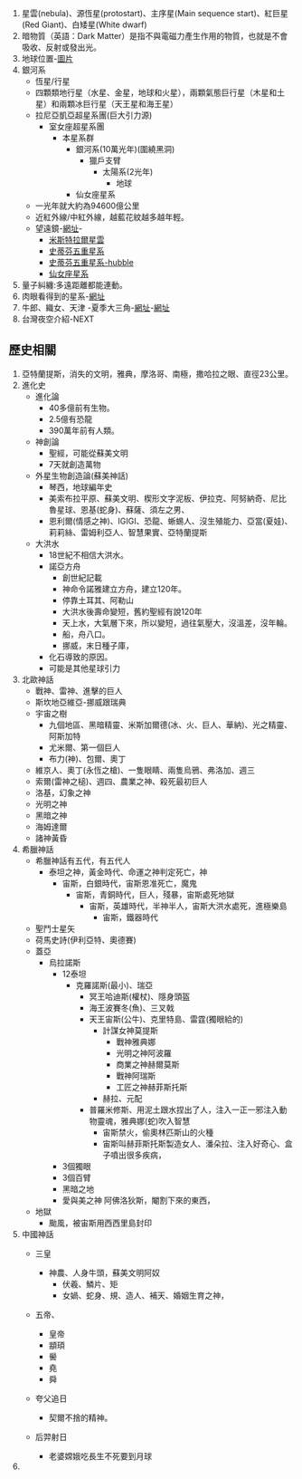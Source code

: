 1. 星雲(nebula)、源恆星(protostart)、主序星(Main sequence start)、紅巨星(Red Giant)、白矮星(White dwarf)
2. 暗物質（英語：Dark Matter）是指不與電磁力產生作用的物質，也就是不會吸收、反射或發出光。
3. 地球位置-[圖片](https://upload.wikimedia.org/wikipedia/commons/f/f0/%E5%9C%B0%E7%90%83%E5%9C%A8%E5%AE%87%E5%AE%99%E4%B8%AD%E7%9A%84%E4%BD%8D%E7%BD%AE.jpeg)
4. 銀河系
   + 恆星/行星
   + 四顆類地行星（水星、金星，地球和火星），兩顆氣態巨行星（木星和土星）和兩顆冰巨行星（天王星和海王星）
   + 拉尼亞凱亞超星系團(巨大引力源)
     + 室女座超星系團
        + 本星系群
          + 銀河系(10萬光年)(圍繞黑洞)
            + 獵戶支臂
              + 太陽系(2光年)
                + 地球 
          + 仙女座星系
   + 一光年就大約為94600億公里
   + 近紅外線/中紅外線，越藍花紋越多越年輕。
   + 望遠鏡-[網址](https://www.youtube.com/watch?v=toK9rcrRzlk)-
     + [米斯特拉爾星雲](https://webbtelescope.org/contents/media/images/2022/031/01G77PKB8NKR7S8Z6HBXMYATGJ)
     + [史蒂芬五重星系](https://webbtelescope.org/contents/media/images/2022/034/01G7DA5ADA2WDSK1JJPQ0PTG4A?page=8&amp;filterUUID=91dfa083-c258-4f9f-bef1-8f40c26f4c97)
     + [史蒂芬五重星系-hubble](https://hubblesite.org/contents/media/images/2009/25/2606-Image.html)
     + [仙女座星系](https://hubblesite.org/contents/media/images/2012/20/3031-Image.html?page=3&keyword=Andromeda%2520Galaxy&filterUUID=5a370ecc-f605-44dd-8096-125e4e623945)
2. 量子糾纏:多遠距離都能連動。
3. 肉眼看得到的星系-[網址](https://starwalk.space/zh-Hant/news/naked-eye-star-clusters-list)
4. 牛郎、織女、天津 -夏季大三角-[網址](https://pansci.asia/archives/84063)-[網址](http://roofastro.blogspot.com/2018/08/blog-post_16.html)
5. 台灣夜空介紹-NEXT

## 歷史相關
1. 亞特蘭提斯，消失的文明，雅典，摩洛哥、南極，撒哈拉之眼、直徑23公里。
2. 進化史
   + 進化論
     + 40多億前有生物。
     + 2.5億有恐龍
     + 390萬年前有人類。
   + 神創論
     + 聖經，可能從蘇美文明
     + 7天就創造萬物
   + 外星生物創造論(蘇美神話)
     + 琴西，地球編年史
     + 美索布拉平原、蘇美文明、楔形文字泥板、伊拉克、阿努納奇、尼比魯星球、恩基(蛇身)、蘇薩、須左之男、
     + 恩利爾(情感之神)、IGIGI、恐龍、蜥蜴人、沒生殖能力、亞當(夏娃)、莉莉絲、雷姆利亞人、智慧果實、亞特蘭提斯
   + 大洪水
     + 18世紀不相信大洪水。
     + 諾亞方舟
       + 創世紀記載
       + 神命令諾雅建立方舟，建立120年。
       + 停靠土耳其、阿勒山
       + 大洪水後壽命變短，舊約聖經有說120年
       + 天上水，大氣層下來，所以變短，過往氣壓大，沒溫差，沒年輪。
       + 船，舟八口。
       + 挪威，末日種子庫，
     + 化石導致的原因。
     + 可能是其他星球引力
3. 北歐神話
   + 戰神、雷神、進擊的巨人
   + 斯坎地亞維亞-挪威跟瑞典
   + 宇宙之樹
     + 九個地區、黑暗精靈、米斯加爾德(冰、火、巨人、華納)、光之精靈、阿斯加特
     + 尤米爾、第一個巨人
     + 布力(神)、包爾、奧丁
   + 維京人、奧丁(永恆之槍)、一隻眼睛、兩隻烏鴉、弗洛加、週三
   + 索爾(雷神之槌)、週四、農業之神、殺死最初巨人
   + 洛基，幻象之神
   + 光明之神 
   + 黑暗之神
   + 海姆達爾
   + 諸神黃昏
4. 希臘神話
   + 希臘神話有五代，有五代人
     + 泰坦之神，黃金時代、命運之神判定死亡，神
       + 宙斯，白銀時代，宙斯恩准死亡，魔鬼
         + 宙斯，青銅時代，巨人，殘暴，宙斯處死地獄
           + 宙斯，英雄時代，半神半人，宙斯大洪水處死，進極樂島
             + 宙斯，鐵器時代
   + 聖鬥士星矢
   + 荷馬史詩(伊利亞特、奧德賽)
   + 蓋亞
     + 烏拉諾斯
       + 12泰坦
         + 克羅諾斯(最小)、瑞亞
           + 冥王哈迪斯(權杖)、隱身頭盔
           + 海王波賽冬(魚)、三叉戟
           + 天王宙斯(公牛)、克里特島、雷霆(獨眼給的)
             + 計謀女神莫提斯
               + 戰神雅典娜
               + 光明之神阿波羅
               + 商業之神赫爾莫斯
               + 戰神阿瑞斯
               + 工匠之神赫菲斯托斯
             + 赫拉、元配
           + 普羅米修斯、用泥土跟水捏出了人，注入一正一邪注入動物靈魂，雅典娜(蛇)吹入智慧
             + 宙斯禁火，偷奧林匹斯山的火種
             + 宙斯叫赫菲斯托斯製造女人、潘朵拉、注入好奇心、盒子噴出很多疾病，
       + 3個獨眼
       + 3個百臂
       + 黑暗之地
       + 愛與美之神 阿佛洛狄斯，閹割下來的東西，
   + 地獄
     + 颱風，被宙斯用西西里島封印
5. 中國神話
   + 三皇
     + 神農、人身牛頭，蘇美文明阿奴
       + 伏羲、鱗片、矩
       + 女媧、蛇身、規、造人、補天、婚姻生育之神，

   + 五帝、
     + 皇帝
     + 顓頊
     + 嚳
     + 堯
     + 舜 
   + 夸父追日
     + 契爾不捨的精神。
   + 后羿射日
     + 老婆嫦娥吃長生不死要到月球
6. 

